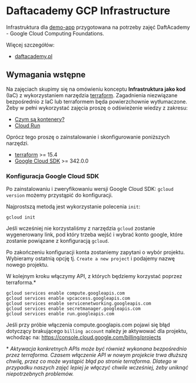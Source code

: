 # Daftacademy GCP Infrastructure

Infrastruktura dla [demo-app](https://github.com/randrusiak/daftacademy-gcp-demo-app) przygotowana na potrzeby zajęć DaftAcademy - Google Cloud Computing Foundations. 

Więcej szczegółów: 
 - [daftacademy.pl](https://daftacademy.pl/courses/ZPptVZ)
 
## Wymagania wstępne

Na zajęciach skupimy się na omówieniu konceptu **Infrastruktura jako kod** (IaC) z wykorzystaniem narzędzia [terraform](https://www.terraform.io/). 
Zagadnienia niezwiązane bezpośrednio z IaC lub terraformem będa powierzchownie wytłumaczone. 
Żeby w pełni wykorzystać zajęcia proszę o odświeżenie wiedzy z zakresu:
 - [Czym są kontenery?](https://cloud.google.com/learn/what-are-containers)
 - [Cloud Run](https://cloud.google.com/run)

Oprócz tego proszę o zainstalowanie i skonfigurowanie poniższych narzędzi. 

- [terraform](https://www.terraform.io/downloads.html) >= 15.4 
- [Google Cloud SDK](https://cloud.google.com/sdk/docs/install) >= 342.0.0

### Konfiguracja Google Cloud SDK

Po zainstalowaniu i zweryfikowaniu wersji Google Cloud SDK: `gcloud version` możemy przystąpić do konfiguracji.

Najprostszą metodą jest wykorzystanie polecenia `init`:

    gcloud init

Jeśli wcześniej nie korzystaliśmy z narzędzia `gcloud` zostanie wygenerowany link, pod który trzeba wejść i wybrać konto google, które zostanie powiązane z konfiguracją `gcloud`.

Po zakończeniu konfiguracji konta zostaniemy zapytani o wybór projektu. Wybieramy ostatnią opcję tj. `Create a new project` i podajemy nazwę nowego projektu.

W kolejnym kroku włączymy API, z których będziemy korzystać poprzez terraforma.*

    gcloud services enable compute.googleapis.com
    gcloud services enable vpcaccess.googleapis.com
    gcloud services enable servicenetworking.googleapis.com
    gcloud services enable secretmanager.googleapis.com
    gcloud services enable run.googleapis.com  

Jeśli przy próbie włączenia compute.googlapis.com pojawi się błąd dotyczący brakującego `billing account` należy je aktywować dla projektu, wchodząc na: https://console.cloud.google.com/billing/projects

\* *Aktywacja konkretnych APIs może być również wykonana bezpośrednio przez terraforma. Czasem włączenie API w nowym projekcie trwa dłuższą chwilę, przez co może wystąpić błąd po stronie terraforma. Dlatego w przypadku naszych zajęć lepiej je włączyć chwile wcześniej, żeby uniknąć niepotrzebnych problemów.*
